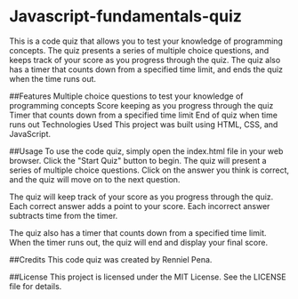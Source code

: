 # Javascript-fundamentals-quiz

This is a code quiz that allows you to test your knowledge of programming concepts. The quiz presents a series of multiple choice questions, and keeps track of your score as you progress through the quiz. The quiz also has a timer that counts down from a specified time limit, and ends the quiz when the time runs out.

##Features
Multiple choice questions to test your knowledge of programming concepts
Score keeping as you progress through the quiz
Timer that counts down from a specified time limit
End of quiz when time runs out
Technologies Used
This project was built using HTML, CSS, and JavaScript.

##Usage
To use the code quiz, simply open the index.html file in your web browser. Click the "Start Quiz" button to begin. The quiz will present a series of multiple choice questions. Click on the answer you think is correct, and the quiz will move on to the next question.

The quiz will keep track of your score as you progress through the quiz. Each correct answer adds a point to your score. Each incorrect answer subtracts time from the timer.

The quiz also has a timer that counts down from a specified time limit. When the timer runs out, the quiz will end and display your final score.

##Credits
This code quiz was created by Renniel Pena.

##License
This project is licensed under the MIT License. See the LICENSE file for details.
